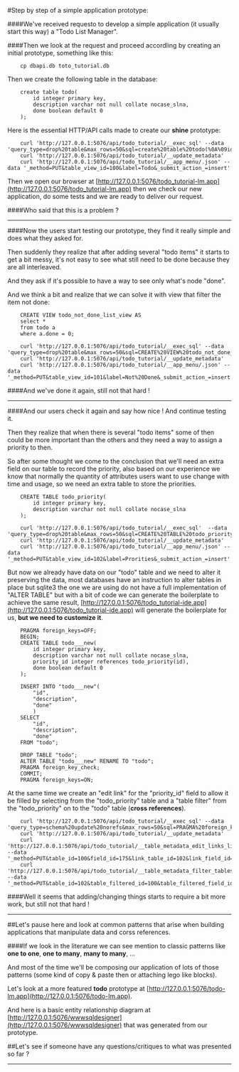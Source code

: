 #Step by step of a simple application prototype:

####We've received requesto to develop a simple application (it usually start this way) a "Todo List Manager".

####Then we look at the request and proceed accordling by creating an initial prototype, something like this:

		cp dbapi.db toto_tutorial.db

Then we create the following table in the database:

		create table todo(
			id integer primary key,
			description varchar not null collate nocase_slna,
			done boolean default 0
		);

Here is the essential HTTP/API calls made to create our **shine** prototype:

		curl 'http://127.0.0.1:5076/api/todo_tutorial/__exec_sql' --data 'query_type=drop%20table&max_rows=50&sql=create%20table%20todo(%0A%09id%20integer%20primary%20key%2C%0A%09description%20varchar%20not%20null%20collate%20nocase_slna%2C%0A%09done%20boolean%20default%200%0A)%3B%0A'
		curl 'http://127.0.0.1:5076/api/todo_tutorial/__update_metadata'
		curl 'http://127.0.0.1:5076/api/todo_tutorial/__app_menu/.json' --data '_method=PUT&table_view_id=100&label=Todo&_submit_action_=insert'

Then we open our browser at [http://127.0.0.1:5076/todo_tutorial-lm.app](http://127.0.0.1:5076/todo_tutorial-lm.app)
then we check our new application, do some tests and we are ready to deliver our request.  

####Who said that this is a problem ?

* * *

####Now the users start testing our prototype, they find it really simple and does what they asked for.

Then suddenly they realize that after adding several "todo items" it starts to get a bit messy,
it's not easy to see what still need to be done because they are all interleaved.

And they ask if it's possible to have a way to see only what's node "done".

And we think a bit and realize that we can solve it with view that filter the item not done:

		CREATE VIEW todo_not_done_list_view AS
		select *
		from todo a
		where a.done = 0;
		
		curl 'http://127.0.0.1:5076/api/todo_tutorial/__exec_sql' --data 'query_type=drop%20table&max_rows=50&sql=CREATE%20VIEW%20todo_not_done_list_view%20AS%0Aselect%20*%0Afrom%20todo%20a%0Awhere%20a.done%20%3D%200%3B%0A'
		curl 'http://127.0.0.1:5076/api/todo_tutorial/__update_metadata'
		curl 'http://127.0.0.1:5076/api/todo_tutorial/__app_menu/.json' --data '_method=PUT&table_view_id=101&label=Not%20Done&_submit_action_=insert'

####And we've done it again, still not that hard !

* * *

####And our users check it again and say how nice ! And continue testing it.

Then they realize that when there is several "todo items" some of then could be more important than the others
and they need a way to assign a priority to then.

So after some thought we come to the conclusion that we'll need an extra field on our table to record the priority,
also based on our experience we know that normally the quantity of attributes users want to use change with time and usage,
so we need an extra table to store the priorities.

		CREATE TABLE todo_priority(
			id integer primary key,
			description varchar not null collate nocase_slna
		);

		curl 'http://127.0.0.1:5076/api/todo_tutorial/__exec_sql'  --data 'query_type=drop%20table&max_rows=50&sql=CREATE%20TABLE%20todo_priority(%0A%09id%20integer%20primary%20key%2C%0A%09description%20varchar%20not%20null%20collate%20nocase_slna%0A)%3B%0A'
		curl 'http://127.0.0.1:5076/api/todo_tutorial/__update_metadata'
		curl 'http://127.0.0.1:5076/api/todo_tutorial/__app_menu/.json' --data '_method=PUT&table_view_id=102&label=Prorities&_submit_action_=insert'

But now we already have data on our "todo" table and we need to alter it preserving the data,
most databases have an instruction to alter tables in place but sqlite3 the one we are using
do not have a full implementation of "ALTER TABLE" but with a bit of code we can generate
the boilerplate to achieve the same result,
[http://127.0.0.1:5076/todo_tutorial-ide.app](http://127.0.0.1:5076/todo_tutorial-ide.app)
will generate the boilerplate for us, **but we need to customize it**.

		PRAGMA foreign_keys=OFF;
		BEGIN;
		CREATE TABLE todo___new(
			id integer primary key,
			description varchar not null collate nocase_slna,
			priority_id integer references todo_priority(id),
			done boolean default 0
		);

		INSERT INTO "todo___new"(
			"id",
			"description",
			"done"
			)
		SELECT
			"id",
			"description",
			"done"
		FROM "todo";

		DROP TABLE "todo";
		ALTER TABLE "todo___new" RENAME TO "todo";
		PRAGMA foreign_key_check;
		COMMIT;
		PRAGMA foreign_keys=ON;

At the same time we create an "edit link" for the "priority_id" field to allow it be filled by selecting from the "todo_priority" table
and a "table filter" from the "todo_priority" on to the "todo" table (**cross references**).

		curl 'http://127.0.0.1:5076/api/todo_tutorial/__exec_sql' --data 'query_type=schema%20update%20norefs&max_rows=50&sql=PRAGMA%20foreign_keys%3DOFF%3B%0A%0ABEGIN%3B%0A%0ACREATE%20TABLE%20todo___new(%0A%09id%20integer%20primary%20key%2C%0A%09description%20varchar%20not%20null%20collate%20nocase_slna%2C%0A%09priority_id%20integer%20references%20todo_priority(id)%2C%0A%09done%20boolean%20default%200%0A)%3B%0A%0AINSERT%20INTO%20%22todo___new%22(%0A%09%22id%22%2C%0A%09%22description%22%2C%0A%09%22done%22%0A%09)%0ASELECT%0A%09%22id%22%2C%0A%09%22description%22%2C%0A%09%22done%22%0AFROM%20%22todo%22%3B%0A%0ADROP%20TABLE%20%22todo%22%3B%0A%0AALTER%20TABLE%20%22todo___new%22%20RENAME%20TO%20%22todo%22%3B%0A%0APRAGMA%20foreign_key_check%3B%0A%0ACOMMIT%3B%0A%0APRAGMA%20foreign_keys%3DON%3B'
		curl 'http://127.0.0.1:5076/api/todo_tutorial/__update_metadata'
		curl 'http://127.0.0.1:5076/api/todo_tutorial/__table_metadata_edit_links_list_view/.json' --data '_method=PUT&table_id=100&field_id=175&link_table_id=102&link_field_id=1&show_table_id=102&show_field_id=1&show_text_id=173&_submit_action_=insert'
		curl 'http://127.0.0.1:5076/api/todo_tutorial/__table_metadata_filter_tables_list_view/.json' --data '_method=PUT&table_id=102&table_filtered_id=100&table_filtered_field_id=175&name=Todo&_submit_action_=insert'

####Well it seems that adding/changing things starts to require a bit more work, but still not that hard !

* * *

##Let's pause here and look at common patterns that arise when building applications that manipulate data and corss references.

####If we look in the literature we can see mention to classic patterns like **one to one**, **one to many**, **many to many**, ...

And most of the time we'll be composing our application of lots of those patterns (some kind of copy & paste then or attaching lego like blocks).

Let's look at a more featured **todo** prototype  at [http://127.0.0.1:5076/todo-lm.app](http://127.0.0.1:5076/todo-lm.app).

And here is a basic entity relationship diagram at [http://127.0.0.1:5076/wwwsqldesigner](http://127.0.0.1:5076/wwwsqldesigner)
that was generated from our prototype.

##Let's see if someone have any questions/critiques to what was presented so far ?

* * *

